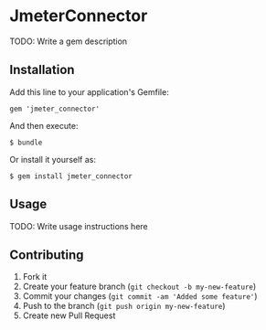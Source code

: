 # JmeterConnector

TODO: Write a gem description

## Installation

Add this line to your application's Gemfile:

    gem 'jmeter_connector'

And then execute:

    $ bundle

Or install it yourself as:

    $ gem install jmeter_connector

## Usage

TODO: Write usage instructions here

## Contributing

1. Fork it
2. Create your feature branch (`git checkout -b my-new-feature`)
3. Commit your changes (`git commit -am 'Added some feature'`)
4. Push to the branch (`git push origin my-new-feature`)
5. Create new Pull Request
